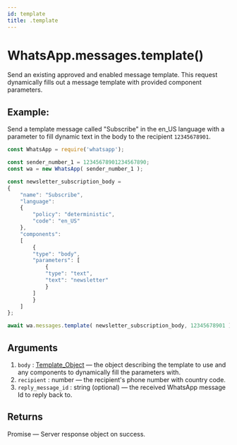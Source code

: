 ```yaml
---
id: template
title: .template
---
```


# WhatsApp.messages.template()
Send an existing approved and enabled message template. This request dynamically fills out a message template with provided component parameters.

## Example:
Send a template message called "Subscribe" in the en_US language with a parameter to fill dynamic text in the body to the recipient `12345678901`.
```js
const WhatsApp = require('whatsapp');

const sender_number_1 = 12345678901234567890;
const wa = new WhatsApp( sender_number_1 );

const newsletter_subscription_body =
{
    "name": "Subscribe",
    "language":
    {
        "policy": "deterministic",
        "code": "en_US"
    },
    "components":
    [
        {
        "type": "body",
        "parameters": [
            {
            "type": "text",
            "text": "newsletter"
            }
        ]
        }
    ]
};

await wa.messages.template( newsletter_subscription_body, 12345678901 );
```

## Arguments
1. `body` : [Template_Object](../types/template_object) — the object describing the template to use and any components to dynamically fill the parameters with.
2. `recipient` : number — the recipient's phone number with country code.
3. `reply_message_id` : string (optional) — the received WhatsApp message Id to reply back to.

## Returns
Promise — Server response object on success.
